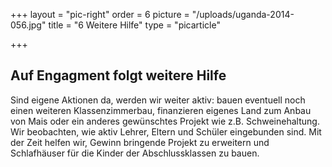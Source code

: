 +++
layout = "pic-right"
order = 6
picture = "/uploads/uganda-2014-056.jpg"
title = "6 Weitere Hilfe"
type = "picarticle"

+++
## Auf Engagment folgt weitere Hilfe

Sind eigene Aktionen da, werden wir weiter aktiv: bauen eventuell noch einen weiteren Klassenzimmerbau, finanzieren eigenes Land zum Anbau von Mais oder ein anderes gewünschtes Projekt wie z.B. Schweinehaltung. Wir beobachten, wie aktiv Lehrer, Eltern und Schüler eingebunden sind. Mit der Zeit helfen wir, Gewinn bringende Projekt zu erweitern und Schlafhäuser für die Kinder der Abschlussklassen zu bauen.